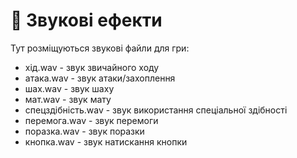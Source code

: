 # 🎵 Звукові ефекти

Тут розміщуються звукові файли для гри:

- хід.wav - звук звичайного ходу
- атака.wav - звук атаки/захоплення
- шах.wav - звук шаху
- мат.wav - звук мату
- спецздібність.wav - звук використання спеціальної здібності
- перемога.wav - звук перемоги
- поразка.wav - звук поразки
- кнопка.wav - звук натискання кнопки